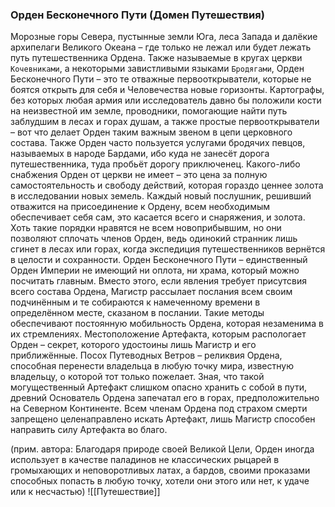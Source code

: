###  Орден Бесконечного Пути (Домен Путешествия)
Морозные горы Севера, пустынные земли Юга, леса Запада и далёкие архипелаги Великого Океана – где только не лежал или будет лежать путь путешественника Ордена. Также называемые в кругах церкви `Кочевниками`, а некоторыми завистливыми языками `Бродягами`, Орден Бесконечного Пути – это те отважные первооткрыватели, которые не боятся открыть для себя и Человечества новые горизонты. Картографы, без которых любая армия или исследователь давно бы положили кости на неизвестной им земле, проводники, помогающие найти путь заблудшим в лесах и горах душам, а также простые первооткрыватели – вот что делает Орден таким важным звеном в цепи церковного состава. Также Орден часто пользуется услугами бродячих певцов, называемых в народе Бардами, ибо куда не занесёт дорога путешественника, туда пробьёт дорогу приключенец.
Какого-либо снабжения Орден от церкви не имеет – это цена за полную самостоятельность и свободу действий, которая гораздо ценнее золота в исследовании новых земель. Каждый новый послушник, решивший отважится на присоединение к Ордену, всем необходимым обеспечивает себя сам, это касается всего и снаряжения, и золота. Хоть такие порядки нравятся не всем новоприбывшим, но они позволяют сплочать членов Орден, ведь одинокий странник лишь сгинет в лесах или горах, когда экспедиция путешественников вернётся в целости и сохранности.
Орден Бесконечного Пути – единственный Орден Империи не имеющий ни оплота, ни храма, который можно посчитать главным. Вместо этого, если явления требует присутсвия всего состава Ордена, Магистр рассылает послания всем своим подчинённым и те собираются к намеченному времени в определённом месте, сказаном в послании. Такие методы обеспечивают постоянную мобильность Ордена, которая незаменима в их стремлениях.
Местоположение Артефакта, которым распологает Орден – секрет, которого удостоины лишь Магистр и его приближённые. Посох Путеводных Ветров – реликвия Ордена, способная перенести владельца в любую точку мира, известную владельцу, о которой тот только пожелает. Зная, что такой могущественный Артефакт слишком опасно хранить с собой в пути, древний Основатель Ордена запечатал его в горах, предположительно на Северном Континенте. Всем членам Ордена под страхом смерти запрещено целенаправлено искать Артефакт, лишь Магистр способен направить силу Артефакта во благо.

(прим. автора: Благодаря природе своей Великой Цели, Орден иногда использует в качестве паладинов не классических рыцарей в громыхающих и неповоротливых латах, а бардов, своими проказами способных попасть в любую точку, хотели они этого или нет, к удаче или к несчастью)
![[Путешествие]]